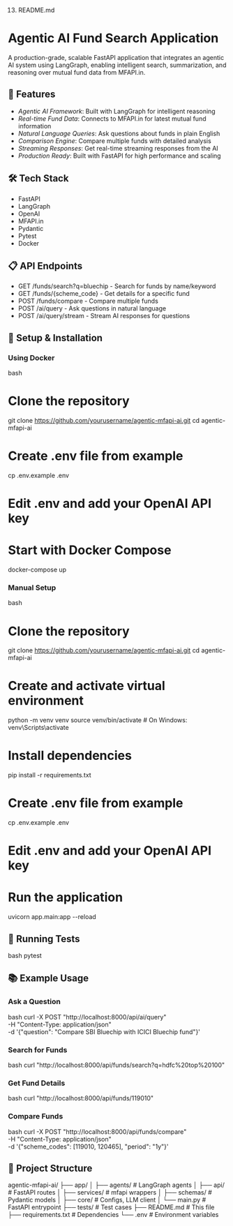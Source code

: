 13. README.md
# Agentic AI Fund Search Application

A production-grade, scalable FastAPI application that integrates an agentic AI system using LangGraph, enabling intelligent search, summarization, and reasoning over mutual fund data from MFAPI.in.

## 🚀 Features

- *Agentic AI Framework*: Built with LangGraph for intelligent reasoning
- *Real-time Fund Data*: Connects to MFAPI.in for latest mutual fund information
- *Natural Language Queries*: Ask questions about funds in plain English
- *Comparison Engine*: Compare multiple funds with detailed analysis
- *Streaming Responses*: Get real-time streaming responses from the AI
- *Production Ready*: Built with FastAPI for high performance and scaling

## 🛠 Tech Stack

- FastAPI
- LangGraph
- OpenAI
- MFAPI.in
- Pydantic
- Pytest
- Docker

## 📋 API Endpoints

- GET /funds/search?q=bluechip - Search for funds by name/keyword
- GET /funds/{scheme_code} - Get details for a specific fund
- POST /funds/compare - Compare multiple funds
- POST /ai/query - Ask questions in natural language
- POST /ai/query/stream - Stream AI responses for questions

## 🔧 Setup & Installation

### Using Docker

bash
# Clone the repository
git clone https://github.com/yourusername/agentic-mfapi-ai.git
cd agentic-mfapi-ai

# Create .env file from example
cp .env.example .env
# Edit .env and add your OpenAI API key

# Start with Docker Compose
docker-compose up


### Manual Setup

bash
# Clone the repository
git clone https://github.com/yourusername/agentic-mfapi-ai.git
cd agentic-mfapi-ai

# Create and activate virtual environment
python -m venv venv
source venv/bin/activate  # On Windows: venv\Scripts\activate

# Install dependencies
pip install -r requirements.txt

# Create .env file from example
cp .env.example .env
# Edit .env and add your OpenAI API key

# Run the application
uvicorn app.main:app --reload


## 🧪 Running Tests

bash
pytest


## 📚 Example Usage

### Ask a Question

bash
curl -X POST "http://localhost:8000/api/ai/query" \
  -H "Content-Type: application/json" \
  -d '{"question": "Compare SBI Bluechip with ICICI Bluechip fund"}'


### Search for Funds

bash
curl "http://localhost:8000/api/funds/search?q=hdfc%20top%20100"


### Get Fund Details

bash
curl "http://localhost:8000/api/funds/119010"


### Compare Funds

bash
curl -X POST "http://localhost:8000/api/funds/compare" \
  -H "Content-Type: application/json" \
  -d '{"scheme_codes": [119010, 120465], "period": "1y"}'


## 🔄 Project Structure


agentic-mfapi-ai/
├── app/
│   ├── agents/            # LangGraph agents
│   ├── api/               # FastAPI routes
│   ├── services/          # mfapi wrappers
│   ├── schemas/           # Pydantic models
│   ├── core/              # Configs, LLM client
│   └── main.py            # FastAPI entrypoint
├── tests/                 # Test cases
├── README.md              # This file
├── requirements.txt       # Dependencies
└── .env                   # Environment variables
